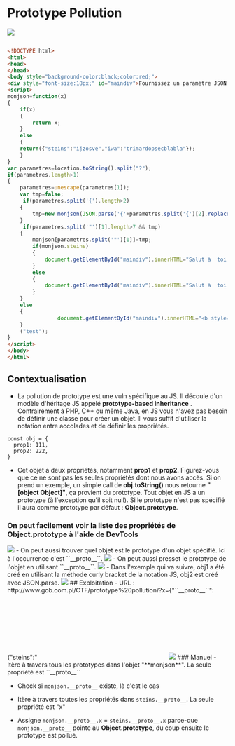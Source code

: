 # Prototype Pollution
<img src="https://media.discordapp.net/attachments/768928242467340328/772469748205748244/unknown.png">

```HTML

<!DOCTYPE html>
<html>
<head>
</head>
<body style="background-color:black;color:red;">
<div style="font-size:18px;" id="maindiv">Fournissez un paramètre JSON valide {} !</div>
<script>
monjson=function(x)
{
    if(x)
    {
        return x;
    }
    else
    {
    return({"steins":"ijzosve","iwa":"trimardopsecblabla"});
    }
}
var parametres=location.toString().split("?");
if(parametres.length>1)
{
    parametres=unescape(parametres[1]);
    var tmp=false;
     if(parametres.split('{').length>2)
    {
        tmp=new monjson(JSON.parse('{'+parametres.split('{')[2].replace(/}$/,"")))
    }
     if(parametres.split('"')[1].length>7 && tmp)
    {    
        monjson[parametres.split('"')[1]]=tmp;
        if(monjson.steins)
        {
            document.getElementById("maindiv").innerHTML="Salut à  toi jeune "+monjson.steins;
        }
        else
        {
            document.getElementById("maindiv").innerHTML="Salut à  toi jeune "+new monjson().steins;
        }
    }
    else
    {
                document.getElementById("maindiv").innerHTML="<b style='color:red;'>Salut à  toi jeune "+new monjson().steins+"</b>";
    }
    ("test");
}    
</script>
</body>
</html>

```
## Contextualisation
- La pollution de prototype est une vuln spécifique au JS. Il découle d'un modèle d'héritage JS appelé **prototype-based inheritance** . Contrairement à PHP, C++ ou même Java, en JS vous n'avez pas besoin de définir une classe pour créer un objet. Il vous suffit d'utiliser la notation entre accolades et de définir les propriétés.
```JS
const obj = {
  prop1: 111,
  prop2: 222,
}
```

- Cet objet a deux propriétés, notamment **prop1** et **prop2**. Figurez-vous que ce ne sont pas les seules propriétés dont nous avons accès. Si on prend un exemple, un simple call de **obj.toString()** nous retourne **"[object Object]"**, ça provient du prototype. Tout objet en JS a un prototype (à l'exception qu'il soit null). Si le prototype n'est pas spécifié il aura comme prototype par défaut : **Object.prototype**.<br>
### On peut facilement voir la liste des propriétés de Object.prototype à l'aide de DevTools
<img src="https://media.discordapp.net/attachments/771819360109068328/772447460215881728/image-1024x351.png">
- On peut aussi trouver quel objet est le prototype d'un objet spécifié. Ici à l'occurrence c'est ``__proto__``.
<img src="https://media.discordapp.net/attachments/771819360109068328/772448129902575656/image-1.png">
- On peut aussi presset le prototype de l'objet en utilisant ``__proto__``.
<img src="https://media.discordapp.net/attachments/771819360109068328/772448426901110794/image-2.png">
- Dans l'exemple qui va suivre, obj1 a été créé en utilisant la méthode curly bracket de la notation JS, obj2 est créé avec JSON.parse.
<img src="https://media.discordapp.net/attachments/771819360109068328/772451369742368808/image-3-1024x219.png">
## Exploitation
- URL : http://www.gob.com.pl/CTF/prototype%20pollution/?x={"``__proto__``":{"steins":"<svg/onload=alert('XSS')>"}}
<img src="https://media.discordapp.net/attachments/768928242467340328/772471742022811688/unknown.png">
### Manuel
- Itère à travers tous les prototypes dans l'objet "**monjson**". La seule propriété est ``__proto__``

- Check si ``monjson.__proto__`` existe, là c'est le cas

- Itère à travers toutes les propriétés dans ``steins.__proto__``. La seule propriété est "x"

- Assigne ``monjson.__proto__.x`` = ``steins.__proto__.x`` parce-que ``monjson.__proto__`` pointe au **Object.prototype**, du coup ensuite le prototype est pollué.
